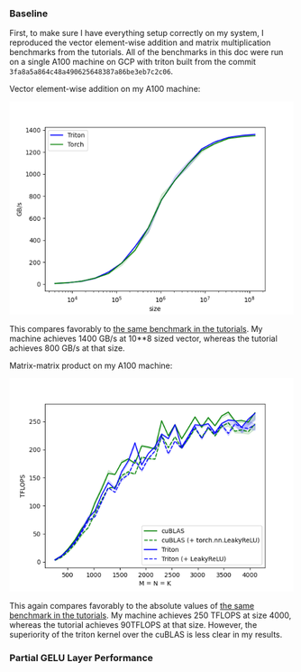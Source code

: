 ### Baseline
First, to make sure I have everything setup correctly on my system, I reproduced the vector element-wise addition and matrix multiplication benchmarks from the tutorials. All of the benchmarks in this doc were run on a single A100 machine on GCP with triton built from the commit `3fa8a5a864c48a490625648387a86be3eb7c2c06`.

Vector element-wise addition on my A100 machine:

![vector element-wise addition performance graph triton vs pytorch](vector-add-performance.png "Vector element-wise performance")

This compares favorably to [the same benchmark in the tutorials](https://triton-lang.org/master/getting-started/tutorials/01-vector-add.html). My machine achieves 1400 GB/s at 10**8 sized vector, whereas the tutorial achieves 800 GB/s at that size.

Matrix-matrix product on my A100 machine:

![matrix product performance graph triton vs pytorch](matmul-performance.png "Matrix-matrix product performance")

This again compares favorably to the absolute values of [the same benchmark in the tutorials](https://triton-lang.org/master/getting-started/tutorials/03-matrix-multiplication.html). My machine achieves 250 TFLOPS at size 4000, whereas the tutorial achieves 90TFLOPS at that size. However, the superiority of the triton kernel over the cuBLAS is less clear in my results.

### Partial GELU Layer Performance
